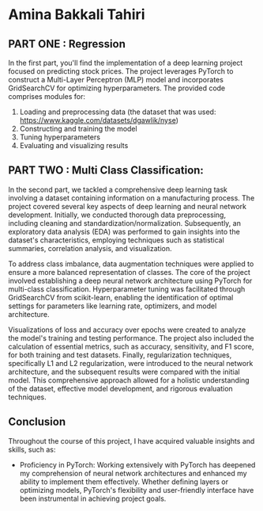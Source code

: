 # Amina Bakkali Tahiri

## PART ONE : Regression

In the first part, you'll find the implementation of a deep learning project focused on predicting stock prices. The project leverages PyTorch to construct a Multi-Layer Perceptron (MLP) model and incorporates GridSearchCV for optimizing hyperparameters. The provided code comprises modules for:

1. Loading and preprocessing data (the dataset that was used: https://www.kaggle.com/datasets/dgawlik/nyse)
2. Constructing and training the model
3. Tuning hyperparameters
4. Evaluating and visualizing results

## PART TWO : Multi Class Classification:

In the second part, we tackled a comprehensive deep learning task involving a dataset containing information on a manufacturing process. The project covered several key aspects of deep learning and neural network development. Initially, we conducted thorough data preprocessing, including cleaning and standardization/normalization. Subsequently, an exploratory data analysis (EDA) was performed to gain insights into the dataset's characteristics, employing techniques such as statistical summaries, correlation analysis, and visualization.

To address class imbalance, data augmentation techniques were applied to ensure a more balanced representation of classes. The core of the project involved establishing a deep neural network architecture using PyTorch for multi-class classification. Hyperparameter tuning was facilitated through GridSearchCV from scikit-learn, enabling the identification of optimal settings for parameters like learning rate, optimizers, and model architecture.

Visualizations of loss and accuracy over epochs were created to analyze the model's training and testing performance. The project also included the calculation of essential metrics, such as accuracy, sensitivity, and F1 score, for both training and test datasets. Finally, regularization techniques, specifically L1 and L2 regularization, were introduced to the neural network architecture, and the subsequent results were compared with the initial model. This comprehensive approach allowed for a holistic understanding of the dataset, effective model development, and rigorous evaluation techniques.

## Conclusion

Throughout the course of this project, I have acquired valuable insights and skills, such as:

- Proficiency in PyTorch: Working extensively with PyTorch has deepened my comprehension of neural network architectures and enhanced my ability to implement them effectively. Whether defining layers or optimizing models, PyTorch's flexibility and user-friendly interface have been instrumental in achieving project goals.
